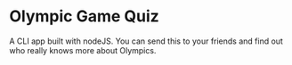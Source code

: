 # Olympic Game Quiz
A CLI app built with nodeJS. You can send this to your friends and find out who really knows more about Olympics.
